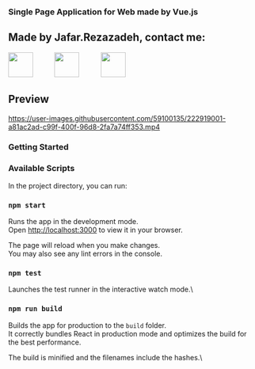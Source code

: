 
### Single Page Application for Web made by Vue.js 
## Made by Jafar.Rezazadeh, contact me: 
[<img src="https://user-images.githubusercontent.com/59100135/230678539-44ca1220-deb0-453b-9a54-218b85094c33.png" width="50" />](https://jafarrezazadeh76@gmail.com)$~~~~~~~~~~~$[<img src="https://user-images.githubusercontent.com/59100135/230678527-c096ba58-84e2-416a-9973-c06ff149de61.png" width="50" />](https://www.instagram.com/jafar_rzzd/)$~~~~~~~~~~~$[<img src="https://user-images.githubusercontent.com/59100135/230678311-fd81f894-3f72-4b96-b89f-77884318fd26.png" width="50" />](https://t.me/@jafar_rzzd) 


## Preview


https://user-images.githubusercontent.com/59100135/222919001-a81ac2ad-c99f-400f-96d8-2fa7a74ff353.mp4



### Getting Started

### Available Scripts

In the project directory, you can run:

### `npm start`

Runs the app in the development mode.\
Open [http://localhost:3000](http://localhost:3000) to view it in your browser.

The page will reload when you make changes.\
You may also see any lint errors in the console.

### `npm test`

Launches the test runner in the interactive watch mode.\

### `npm run build`

Builds the app for production to the `build` folder.\
It correctly bundles React in production mode and optimizes the build for the best performance.

The build is minified and the filenames include the hashes.\
